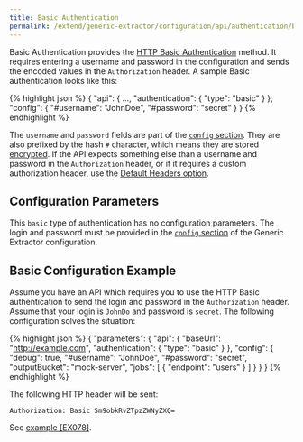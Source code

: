 ```yaml
---
title: Basic Authentication
permalink: /extend/generic-extractor/configuration/api/authentication/basic/
---
```


Basic Authentication provides the [HTTP Basic Authentication](https://en.wikipedia.org/wiki/Basic_access_authentication)
method. It requires entering a username and password in the configuration and sends the encoded values in the 
`Authorization` header. A sample Basic authentication looks like this:

{% highlight json %}
{
    "api": {
        ...,
        "authentication": {
            "type": "basic"
        }
    },
    "config": {
        "#username": "JohnDoe",
        "#password": "secret"
    }
}
{% endhighlight %}

The `username` and `password` fields are part of the [`config` section](/extend/generic-extractor/configuration/config/). 
They are also prefixed by the hash `#` character, which means they are stored [encrypted](/overview/encryption/). 
If the API expects something else than a username and password in the `Authorization` header, or if it requires 
a custom authorization header, use the [Default Headers option](/extend/generic-extractor/configuration/api/#headers).

## Configuration Parameters
This `basic` type of authentication has no configuration parameters. The login and password must be provided in the 
[`config` section](/extend/generic-extractor/configuration/config/) of the Generic Extractor configuration.

## Basic Configuration Example
Assume you have an API which requires you to use the HTTP Basic authentication to send the login and password in 
the `Authorization` header. Assume that your login is `JohnDo` and password is `secret`. The following 
configuration solves the situation:

{% highlight json %}
{
    "parameters": {
        "api": {
            "baseUrl": "http://example.com",
            "authentication": {
                "type": "basic"
            }
        },
        "config": {
            "debug": true,
            "#username": "JohnDoe",
            "#password": "secret",
            "outputBucket": "mock-server",
            "jobs": [
                {
                    "endpoint": "users"
                }
            ]
        }
    }
}
{% endhighlight %}

The following HTTP header will be sent:

    Authorization: Basic Sm9obkRvZTpzZWNyZXQ=

See [example [EX078]](https://github.com/keboola/generic-extractor/tree/master/doc/examples/078-basic-auth).
